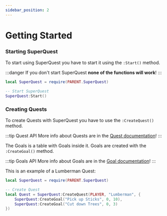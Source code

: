 ```yaml
---
sidebar_position: 2
---
```


# Getting Started

### Starting SuperQuest

To start using SuperQuest you have to start it using the `:Start()` method.

:::danger
If you don't start SuperQuest **none of the functions will work**!
:::
```lua
local SuperQuest = require(PARENT.SuperQuest)

-- Start SuperQuest
SuperQuest:Start()
```

### Creating Quests

To create Quests with SuperQuest you have to use the `:CreateQuest()` method.

:::tip Quest API
More info about Quests are in the [Quest documentation](http://xSwezan.github.io/SuperQuest/api/Quest)!
:::

The Goals is a table with Goals inside it.
Goals are created with the `:CreateGoal()` method.

:::tip Goals API
More info about Goals are in the [Goal documentation](http://xSwezan.github.io/SuperQuest/api/Goal)!
:::

This is an example of a Lumberman Quest:
```lua
local SuperQuest = require(PARENT.SuperQuest)

-- Create Quest
local Quest = SuperQuest:CreateQuest(PLAYER, "Lumberman", {
	SuperQuest:CreateGoal("Pick up Sticks", 0, 10),
	SuperQuest:CreateGoal("Cut down Trees", 0, 3)
})
```